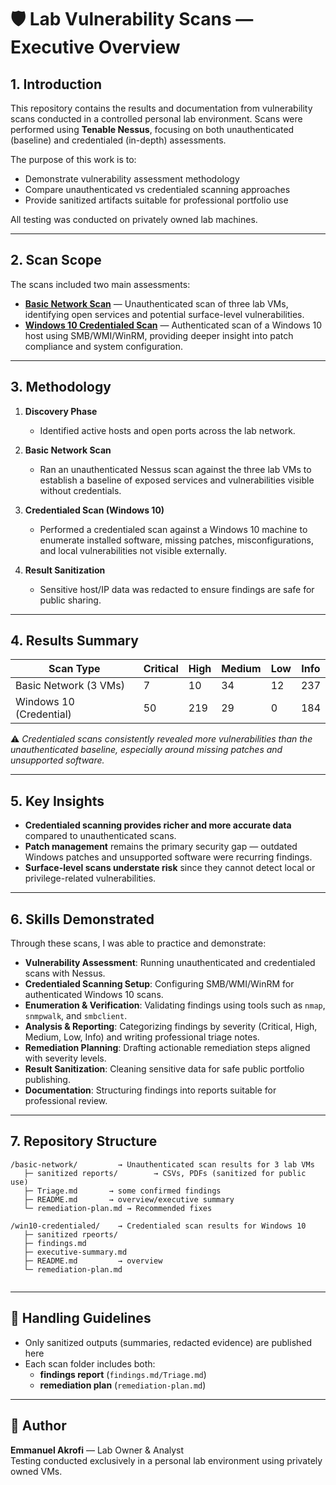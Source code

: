 # 🛡 Lab Vulnerability Scans — Executive Overview  

## 1. Introduction  
This repository contains the results and documentation from vulnerability scans conducted in a controlled personal lab environment. Scans were performed using **Tenable Nessus**, focusing on both unauthenticated (baseline) and credentialed (in-depth) assessments.  

The purpose of this work is to:  
- Demonstrate vulnerability assessment methodology  
- Compare unauthenticated vs credentialed scanning approaches  
- Provide sanitized artifacts suitable for professional portfolio use  

All testing was conducted on privately owned lab machines.  

---

## 2. Scan Scope  
The scans included two main assessments:  

- [**Basic Network Scan**](./Basic_Network_scan/) — Unauthenticated scan of three lab VMs, identifying open services and potential surface-level vulnerabilities.  
- [**Windows 10 Credentialed Scan**](./windows_credentials_scan/) — Authenticated scan of a Windows 10 host using SMB/WMI/WinRM, providing deeper insight into patch compliance and system configuration.  

---

## 3. Methodology  
1. **Discovery Phase**  
   - Identified active hosts and open ports across the lab network.  

2. **Basic Network Scan**  
   - Ran an unauthenticated Nessus scan against the three lab VMs to establish a baseline of exposed services and vulnerabilities visible without credentials.  

3. **Credentialed Scan (Windows 10)**  
   - Performed a credentialed scan against a Windows 10 machine to enumerate installed software, missing patches, misconfigurations, and local vulnerabilities not visible externally.  

4. **Result Sanitization**  
   - Sensitive host/IP data was redacted to ensure findings are safe for public sharing.  

---

## 4. Results Summary  
| Scan Type               | Critical | High | Medium | Low | Info |  
|--------------------------|----------|------|--------|-----|------|  
| Basic Network (3 VMs)   |   7     |  10   |   34    |  12  |  237   |  
| Windows 10 (Credential) |   50      |  219   |   29    |  0  |  184   |  

⚠️ *Credentialed scans consistently revealed more vulnerabilities than the unauthenticated baseline, especially around missing patches and unsupported software.*  

---

## 5. Key Insights  
- **Credentialed scanning provides richer and more accurate data** compared to unauthenticated scans.  
- **Patch management** remains the primary security gap — outdated Windows patches and unsupported software were recurring findings.  
- **Surface-level scans understate risk** since they cannot detect local or privilege-related vulnerabilities.  

---
## 6. Skills Demonstrated  
Through these scans, I was able to practice and demonstrate:  

- **Vulnerability Assessment**: Running unauthenticated and credentialed scans with Nessus.  
- **Credentialed Scanning Setup**: Configuring SMB/WMI/WinRM for authenticated Windows 10 scans.  
- **Enumeration & Verification**: Validating findings using tools such as `nmap`, `snmpwalk`, and `smbclient`.  
- **Analysis & Reporting**: Categorizing findings by severity (Critical, High, Medium, Low, Info) and writing professional triage notes.  
- **Remediation Planning**: Drafting actionable remediation steps aligned with severity levels.  
- **Result Sanitization**: Cleaning sensitive data for safe public portfolio publishing.  
- **Documentation**: Structuring findings into reports suitable for professional review.  

---

## 7. Repository Structure  
```
/basic-network/         → Unauthenticated scan results for 3 lab VMs
   ├─ sanitized reports/        → CSVs, PDFs (sanitized for public use)
   ├─ Triage.md       → some confirmed findings
   ├─ README.md       → overview/executive summary
   └─ remediation-plan.md → Recommended fixes

/win10-credentialed/    → Credentialed scan results for Windows 10
   ├─ sanitized rpeorts/        
   ├─ findings.md
   ├─ executive-summary.md
   ├─ README.md         → overview
   └─ remediation-plan.md
    

```
---

## 📝 Handling Guidelines  
- Only sanitized outputs (summaries, redacted evidence) are published here  
- Each scan folder includes both:  
  - **findings report** (`findings.md/Triage.md`)  
  - **remediation plan** (`remediation-plan.md`)  

---

## 👤 Author  

**Emmanuel Akrofi** — Lab Owner & Analyst  
Testing conducted exclusively in a personal lab environment using privately owned VMs.
